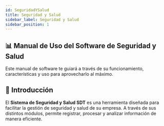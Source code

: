 ```yaml
---
id: SeguridadYSalud
title: Seguridad y Salud
sidebar_label: Seguridad y Salud
sidebar_position: 1
---
```


## 📊 Manual de Uso del Software de Seguridad y Salud

Este manual de software te guiará a través de su funcionamiento, características y uso para aprovecharlo al máximo.

## 🎯 Introducción

El **Sistema de Seguridad y Salud SDT** es una herramienta diseñada para facilitar la gestión de seguridad y salud de su empresa. A través de sus distintos módulos, permite registrar, procesar y analizar información de manera eficiente.